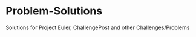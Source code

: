 Problem-Solutions
=================

Solutions for Project Euler, ChallengePost and other Challenges/Problems
